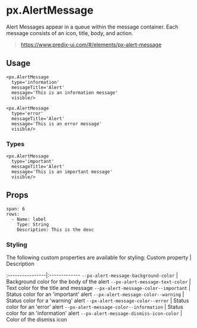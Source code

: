 # px.AlertMessage
Alert Messages appear in a queue within the message container. Each message consists of an icon, title, body, and action.

> https://www.predix-ui.com/#/elements/px-alert-message

## Usage

```react
<px.AlertMessage
  type='information'
  messageTitle='Alert'
  message='This is an information message'
  visible/>
```
```react
<px.AlertMessage
  type='error'
  messageTitle='Alert'
  message='This is an error message'
  visible/>
```

### Types

```react
<px.AlertMessage
  type='important'
  messageTitle='Alert'
  message='This is an important message'
  visible/>
```


## Props

```table
span: 6
rows:
  - Name: label
    Type: String
    Description: This is the desc
```


### Styling
The following custom properties are available for styling:
Custom property | Description

:----------------|:-------------
`--px-alert-message-background-color` | Background color for the body of the alert
`--px-alert-message-text-color` | Text color for the title and message
`--px-alert-message-color--important` | Status color for an 'important' alert
`--px-alert-message-color--warning` | Status color for a 'warning' alert
`--px-alert-message-color--error` | Status color for an 'error' alert
`--px-alert-message-color--information` | Status color for an 'information' alert
`--px-alert-message-dismiss-icon-color` | Color of the dismiss icon
